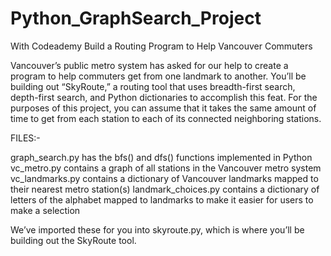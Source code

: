 # Python_GraphSearch_Project
With Codeademy
Build a Routing Program to Help Vancouver Commuters

Vancouver’s public metro system has asked for our help to create a program to help commuters get from one landmark to another. You’ll be building out “SkyRoute,” a routing tool that uses breadth-first search, depth-first search, and Python dictionaries to accomplish this feat. For the purposes of this project, you can assume that it takes the same amount of time to get from each station to each of its connected neighboring stations.

FILES:- 

graph_search.py has the bfs() and dfs() functions implemented in Python
vc_metro.py contains a graph of all stations in the Vancouver metro system
vc_landmarks.py contains a dictionary of Vancouver landmarks mapped to their nearest metro station(s)
landmark_choices.py contains a dictionary of letters of the alphabet mapped to landmarks to make it easier for users to make a selection

We’ve imported these for you into skyroute.py, which is where you’ll be building out the SkyRoute tool.
